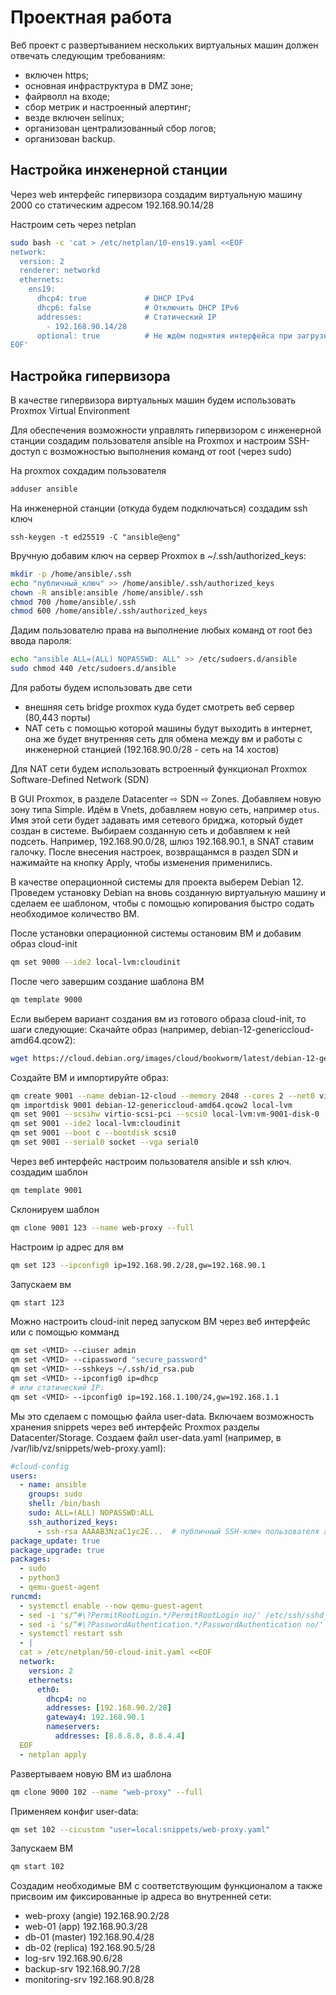 # Проектная работа

Веб проект с развертыванием нескольких виртуальных машин должен отвечать следующим требованиям:

- включен https;
- основная инфраструктура в DMZ зоне;
- файрволл на входе;
- сбор метрик и настроенный алертинг;
- везде включен selinux;
- организован централизованный сбор логов;
- организован backup.

## Настройка инженерной станции
Через web интерфейс гипервизора создадим виртуальную машину 2000 со статическим адресом 192.168.90.14/28

Настроим сеть через netplan

```sh
sudo bash -c 'cat > /etc/netplan/10-ens19.yaml <<EOF
network:
  version: 2
  renderer: networkd
  ethernets:
    ens19:
      dhcp4: true             # DHCP IPv4
      dhcp6: false            # Отключить DHCP IPv6
      addresses:              # Статический IP
        - 192.168.90.14/28
      optional: true          # Не ждём поднятия интерфейса при загрузке
EOF'
```


## Настройка гипервизора
В качестве гипервизора виртуальных машин будем использовать Proxmox Virtual Environment

Для обеспечения возможности управлять гипервизором с инженерной станции создадим пользователя ansible на Proxmox и настроим SSH-доступ с возможностью выполнения команд от root (через sudo)

На proxmox сохдадим пользователя
```sh
adduser ansible
```

На инженерной станции (откуда будем подключаться) создадим ssh ключ
```
ssh-keygen -t ed25519 -C "ansible@eng"
```
Вручную добавим ключ на сервер Proxmox в ~/.ssh/authorized_keys:
```sh
mkdir -p /home/ansible/.ssh
echo "публичный_ключ" >> /home/ansible/.ssh/authorized_keys
chown -R ansible:ansible /home/ansible/.ssh
chmod 700 /home/ansible/.ssh
chmod 600 /home/ansible/.ssh/authorized_keys
```
Дадим пользователю права на выполнение любых команд от root без ввода пароля:
```sh
echo "ansible ALL=(ALL) NOPASSWD: ALL" >> /etc/sudoers.d/ansible
sudo chmod 440 /etc/sudoers.d/ansible
```

Для работы будем использовать две сети
- внешняя сеть bridge proxmox куда будет смотреть веб сервер (80,443 порты)
- NAT сеть с помощью которой машины будут выходить в интернет, она же будет внутренняя сеть для обмена между вм и работы с инженерной станцией (192.168.90.0/28 - сеть на 14 хостов)

Для NAT сети будем использовать встроенный функционал Proxmox Software-Defined Network (SDN)

В GUI Proxmox, в разделе Datacenter ⇨ SDN ⇨ Zones. Добавляем новую зону типа Simple. Идём в Vnets, добавляем новую сеть, например `otus`. Имя этой сети будет задавать имя сетевого бриджа, который будет создан в системе. Выбираем созданную сеть и добавляем к ней подсеть. Например, 192.168.90.0/28, шлюз 192.168.90.1, в SNAT ставим галочку. После внесения настроек, возвращанмся в раздел SDN и нажимайте на кнопку Apply, чтобы изменения применились.

В качестве операционной системы для проекта выберем Debian 12. Проведем установку Debian на вновь созданную виртуальную машину и сделаем ее шаблоном, чтобы с помощью копирования быстро содать необходимое количество ВМ.

После установки операционной системы остановим ВМ и добавим образ cloud-init
```sh
qm set 9000 --ide2 local-lvm:cloudinit
```
После чего завершим создание шаблона ВМ

```sh
qm template 9000
```

Если выберем вариант создания вм из готового образа cloud-init, то шаги следующие:
Скачайте образ (например, debian-12-genericcloud-amd64.qcow2):
```sh
wget https://cloud.debian.org/images/cloud/bookworm/latest/debian-12-genericcloud-amd64.qcow2
```
Создайте ВМ и импортируйте образ:
```sh
qm create 9001 --name debian-12-cloud --memory 2048 --cores 2 --net0 virtio,bridge=otus
qm importdisk 9001 debian-12-genericcloud-amd64.qcow2 local-lvm
qm set 9001 --scsihw virtio-scsi-pci --scsi0 local-lvm:vm-9001-disk-0
qm set 9001 --ide2 local-lvm:cloudinit
qm set 9001 --boot c --bootdisk scsi0
qm set 9001 --serial0 socket --vga serial0
```
Через веб интерфейс настроим пользователя ansible и ssh ключ. 
создадим шаблон
```sh
qm template 9001
```

Склонируем шаблон
```sh
qm clone 9001 123 --name web-proxy --full
```

Настроим ip адрес для вм
```sh
qm set 123 --ipconfig0 ip=192.168.90.2/28,gw=192.168.90.1
```

Запускаем вм

```sh
qm start 123
```


Можно настроить cloud-init перед запуском ВМ через веб интерфейс или с помощью комманд
```sh
qm set <VMID> --ciuser admin
qm set <VMID> --cipassword "secure_password"
qm set <VMID> --sshkeys ~/.ssh/id_rsa.pub
qm set <VMID> --ipconfig0 ip=dhcp
# или статический IP:
qm set <VMID> --ipconfig0 ip=192.168.1.100/24,gw=192.168.1.1
```

Мы это сделаем с помощью файла user-data. Включаем возможность хранения snippets через веб интерфейс Proxmox разделы Datacenter/Storage. Создаем файл user-data.yaml (например, в /var/lib/vz/snippets/web-proxy.yaml):
```yaml
#cloud-config
users:
  - name: ansible
    groups: sudo
    shell: /bin/bash
    sudo: ALL=(ALL) NOPASSWD:ALL
    ssh_authorized_keys:
      - ssh-rsa AAAAB3NzaC1yc2E...  # публичный SSH-ключ пользователя ansible
package_update: true
package_upgrade: true
packages:
  - sudo
  - python3
  - qemu-guest-agent
runcmd:
  - systemctl enable --now qemu-guest-agent
  - sed -i 's/^#\?PermitRootLogin.*/PermitRootLogin no/' /etc/ssh/sshd_config
  - sed -i 's/^#\?PasswordAuthentication.*/PasswordAuthentication no/' /etc/ssh/sshd_config
  - systemctl restart ssh
  - |
  cat > /etc/netplan/50-cloud-init.yaml <<EOF
  network:
    version: 2
    ethernets:
      eth0:
        dhcp4: no
        addresses: [192.168.90.2/28]
        gateway4: 192.168.90.1
        nameservers:
          addresses: [8.8.8.8, 8.8.4.4]
  EOF
  - netplan apply
```

Развертываем новую ВМ из шаблона
```sh
qm clone 9000 102 --name "web-proxy" --full
```
Применяем конфиг user-data:
```sh
qm set 102 --cicustom "user=local:snippets/web-proxy.yaml"
```
Запускаем ВМ
```sh
qm start 102
```

Создадим необходимые ВМ с соответствующим функционалом а также присвоим им фиксированные ip адреса во внутренней сети:
- web-proxy (angie) 192.168.90.2/28
- web-01 (app) 192.168.90.3/28
- db-01 (master) 192.168.90.4/28
- db-02 (replica) 192.168.90.5/28
- log-srv 192.168.90.6/28
- backup-srv 192.168.90.7/28
- monitoring-srv 192.168.90.8/28
